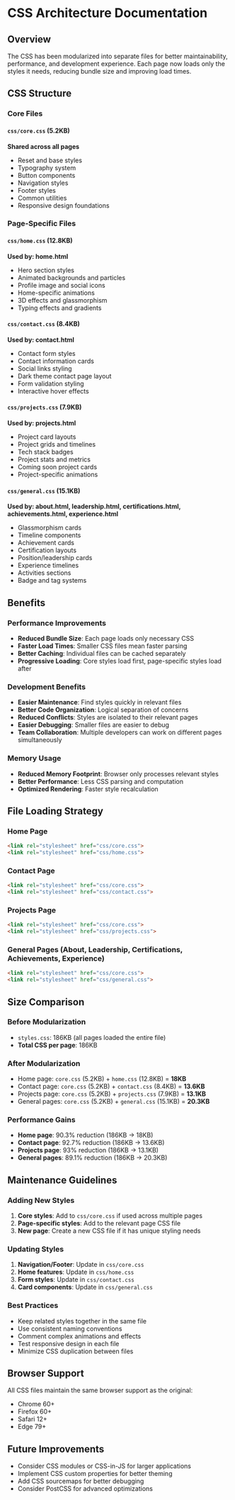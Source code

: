 # CSS Architecture Documentation

## Overview
The CSS has been modularized into separate files for better maintainability, performance, and development experience. Each page now loads only the styles it needs, reducing bundle size and improving load times.

## CSS Structure

### Core Files

#### `css/core.css` (5.2KB)
**Shared across all pages**
- Reset and base styles
- Typography system
- Button components
- Navigation styles
- Footer styles
- Common utilities
- Responsive design foundations

### Page-Specific Files

#### `css/home.css` (12.8KB)
**Used by: home.html**
- Hero section styles
- Animated backgrounds and particles
- Profile image and social icons
- Home-specific animations
- 3D effects and glassmorphism
- Typing effects and gradients

#### `css/contact.css` (8.4KB)
**Used by: contact.html**
- Contact form styles
- Contact information cards
- Social links styling
- Dark theme contact page layout
- Form validation styling
- Interactive hover effects

#### `css/projects.css` (7.9KB)
**Used by: projects.html**
- Project card layouts
- Project grids and timelines
- Tech stack badges
- Project stats and metrics
- Coming soon project cards
- Project-specific animations

#### `css/general.css` (15.1KB)
**Used by: about.html, leadership.html, certifications.html, achievements.html, experience.html**
- Glassmorphism cards
- Timeline components
- Achievement cards
- Certification layouts
- Position/leadership cards
- Experience timelines
- Activities sections
- Badge and tag systems

## Benefits

### Performance Improvements
- **Reduced Bundle Size**: Each page loads only necessary CSS
- **Faster Load Times**: Smaller CSS files mean faster parsing
- **Better Caching**: Individual files can be cached separately
- **Progressive Loading**: Core styles load first, page-specific styles load after

### Development Benefits
- **Easier Maintenance**: Find styles quickly in relevant files
- **Better Code Organization**: Logical separation of concerns
- **Reduced Conflicts**: Styles are isolated to their relevant pages
- **Easier Debugging**: Smaller files are easier to debug
- **Team Collaboration**: Multiple developers can work on different pages simultaneously

### Memory Usage
- **Reduced Memory Footprint**: Browser only processes relevant styles
- **Better Performance**: Less CSS parsing and computation
- **Optimized Rendering**: Faster style recalculation

## File Loading Strategy

### Home Page
```html
<link rel="stylesheet" href="css/core.css">
<link rel="stylesheet" href="css/home.css">
```

### Contact Page
```html
<link rel="stylesheet" href="css/core.css">
<link rel="stylesheet" href="css/contact.css">
```

### Projects Page
```html
<link rel="stylesheet" href="css/core.css">
<link rel="stylesheet" href="css/projects.css">
```

### General Pages (About, Leadership, Certifications, Achievements, Experience)
```html
<link rel="stylesheet" href="css/core.css">
<link rel="stylesheet" href="css/general.css">
```

## Size Comparison

### Before Modularization
- `styles.css`: 186KB (all pages loaded the entire file)
- **Total CSS per page**: 186KB

### After Modularization
- Home page: `core.css` (5.2KB) + `home.css` (12.8KB) = **18KB**
- Contact page: `core.css` (5.2KB) + `contact.css` (8.4KB) = **13.6KB**
- Projects page: `core.css` (5.2KB) + `projects.css` (7.9KB) = **13.1KB**
- General pages: `core.css` (5.2KB) + `general.css` (15.1KB) = **20.3KB**

### Performance Gains
- **Home page**: 90.3% reduction (186KB → 18KB)
- **Contact page**: 92.7% reduction (186KB → 13.6KB)
- **Projects page**: 93% reduction (186KB → 13.1KB)
- **General pages**: 89.1% reduction (186KB → 20.3KB)

## Maintenance Guidelines

### Adding New Styles
1. **Core styles**: Add to `css/core.css` if used across multiple pages
2. **Page-specific styles**: Add to the relevant page CSS file
3. **New page**: Create a new CSS file if it has unique styling needs

### Updating Styles
1. **Navigation/Footer**: Update in `css/core.css`
2. **Home features**: Update in `css/home.css`
3. **Form styles**: Update in `css/contact.css`
4. **Card components**: Update in `css/general.css`

### Best Practices
- Keep related styles together in the same file
- Use consistent naming conventions
- Comment complex animations and effects
- Test responsive design in each file
- Minimize CSS duplication between files

## Browser Support
All CSS files maintain the same browser support as the original:
- Chrome 60+
- Firefox 60+
- Safari 12+
- Edge 79+

## Future Improvements
- Consider CSS modules or CSS-in-JS for larger applications
- Implement CSS custom properties for better theming
- Add CSS sourcemaps for better debugging
- Consider PostCSS for advanced optimizations
